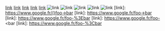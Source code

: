 [link](https://www.google.fr/()foo->bar)
[link](https://www.google.fr/foo->bar)
[link](https://www.google.fr/foo-%3Ebar)
[link](https://www.google.fr/foo-<bar)
[link](https://www.google.fr/foo-%3Cbar)
![link](https://www.google.fr/()foo->bar)
![link](https://www.google.fr/foo->bar)
![link](https://www.google.fr/foo-%3Ebar)
![link](https://www.google.fr/foo-<bar)
![link](https://www.google.fr/foo-%3Cbar)
[link]: https://www.google.fr/()foo->bar
[link]: https://www.google.fr/foo->bar
[link]: https://www.google.fr/foo-%3Ebar
[link]: https://www.google.fr/foo-<bar
[link]: https://www.google.fr/foo-%3Cbar